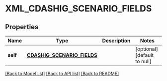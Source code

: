 # XML_CDASHIG_SCENARIO_FIELDS

## Properties
Name | Type | Description | Notes
------------ | ------------- | ------------- | -------------
**self** | [**CDASHIG_SCENARIO_FIELDS**](CdashigScenarioFields.md) |  | [optional] [default to null]

[[Back to Model list]](../README.md#documentation-for-models) [[Back to API list]](../README.md#documentation-for-api-endpoints) [[Back to README]](../README.md)


